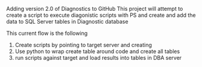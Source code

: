 Adding version 2.0 of Diagnostics to GitHub
This project will attempt to create a script to execute diagonistic scripts with PS and create and add the data to SQL Server tables in Diagnostic database

This current flow is the following
1. Create scripts by pointing to target server and creating
2. Use python to wrap create table around code and create all tables
3. run scripts against target and load results into tables in DBA server
